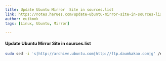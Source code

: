 ```yaml
---
title: Update Ubuntu Mirror  Site in sources.list
link: https://notes.harues.com/update-ubuntu-mirror-site-in-sources-list/
author: euikook
tags: [Linux, Ubuntu, Mirror]

---
```


#### Update Ubuntu Mirror  Site in sources.list

```bash
sudo sed -i 's|http://archive.ubuntu.com|http://ftp.daumkakao.com|g' /etc/apt/sources.list
```